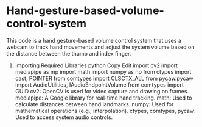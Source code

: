 # Hand-gesture-based-volume-control-system
This code is a hand gesture-based volume control system that uses a webcam to track hand movements and adjust the system volume based on the distance between the thumb and index finger.

1. Importing Required Libraries
python
Copy
Edit
import cv2
import mediapipe as mp
import math
import numpy as np
from ctypes import cast, POINTER
from comtypes import CLSCTX_ALL
from pycaw.pycaw import AudioUtilities, IAudioEndpointVolume
from comtypes import GUID
cv2: OpenCV is used for video capture and drawing on frames.
mediapipe: A Google library for real-time hand tracking.
math: Used to calculate distances between hand landmarks.
numpy: Used for mathematical operations (e.g., interpolation).
ctypes, comtypes, pycaw: Used to access system audio controls.
